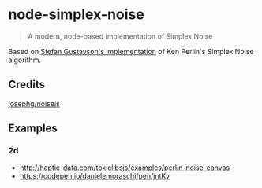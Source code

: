 # node-simplex-noise

> A modern, node-based implementation of Simplex Noise

Based on [Stefan Gustavson's implementation](http://staffwww.itn.liu.se/~stegu/simplexnoise/simplexnoise.pdf) of Ken Perlin's Simplex Noise algorithm.

## Credits

[josephg/noisejs](https://github.com/josephg/noisejs)

## Examples

### 2d
* http://haptic-data.com/toxiclibsjs/examples/perlin-noise-canvas
* https://codepen.io/danielemoraschi/pen/jntKv
